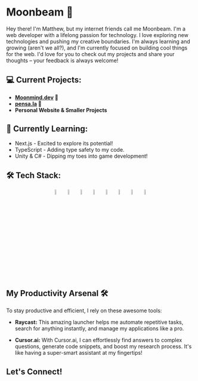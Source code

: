 # Moonbeam 🚀

Hey there! I'm Matthew, but my internet friends call me Moonbeam. I'm a web developer with a lifelong passion for technology. I love exploring new technologies and pushing my creative boundaries. I'm always learning and growing (aren't we all?), and I'm currently focused on building cool things for the web. I'd love for you to check out my projects and share your thoughts – your feedback is always welcome!

## 💻 Current Projects:

* **[Moonmind.dev](https://www.moonmind.dev) 🚀**
* **[pensa.la](https://www.pensa.la) 💌**
* **Personal Website & Smaller Projects**

## 🌱 Currently Learning:

* Next.js -  Excited to explore its potential!
* TypeScript -  Adding type safety to my code.
* Unity & C# - Dipping my toes into game development!

## 🛠️ Tech Stack:

<p align="center">
  <img src="https://cdn.jsdelivr.net/gh/devicons/devicon/icons/typescript/typescript-original.svg" width='6%' alt="TypeScript">
  <img src="https://cdn.jsdelivr.net/gh/devicons/devicon/icons/javascript/javascript-original.svg" width='6%' alt="JavaScript">
  <img src="https://cdn.jsdelivr.net/gh/devicons/devicon/icons/react/react-original.svg" width='6%' alt="React">
  <img src="https://cdn.jsdelivr.net/gh/devicons/devicon/icons/npm/npm-original-wordmark.svg" width='6%' alt="npm">
  <img src="https://cdn.jsdelivr.net/gh/devicons/devicon/icons/nextjs/nextjs-original.svg" width='6%' alt="Next.js">
  <img src="https://cdn.jsdelivr.net/gh/devicons/devicon/icons/vscode/vscode-original.svg" width='6%' alt="VS Code">
  <img src="https://cdn.jsdelivr.net/gh/devicons/devicon/icons/bootstrap/bootstrap-original.svg" width='6%' alt="Bootstrap">
  <img src="https://cdn.jsdelivr.net/gh/devicons/devicon/icons/git/git-original.svg" width='6%' alt="Git">
  </p>

## My Productivity Arsenal 🛠️

To stay productive and efficient, I rely on these awesome tools:

* **Raycast:** This amazing launcher helps me automate repetitive tasks, search for anything instantly, and manage my applications like a pro.

* **Cursor.ai:** With Cursor.ai, I can effortlessly find answers to complex questions, generate code snippets, and boost my research process. It's like having a super-smart assistant at my fingertips!

## Let's Connect!
